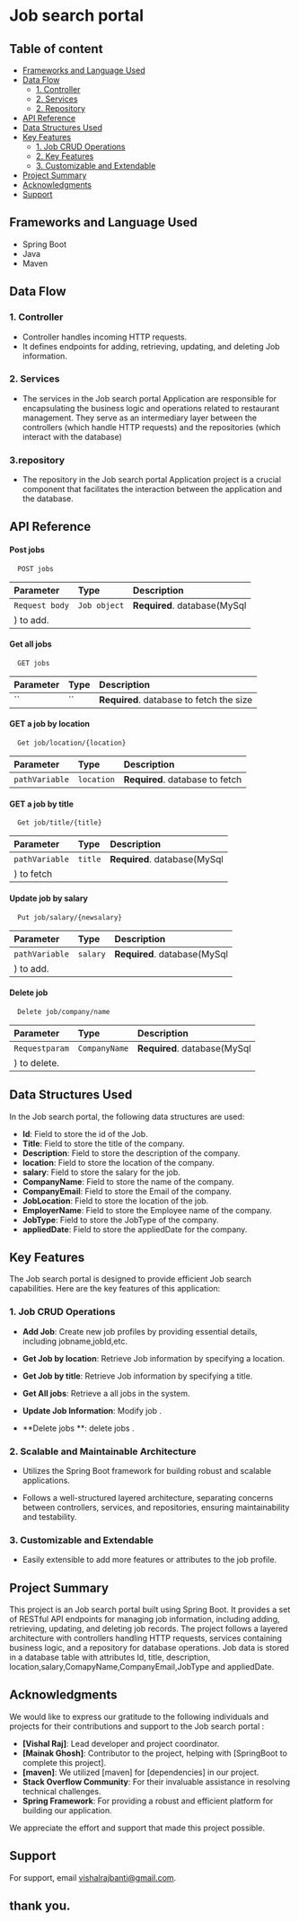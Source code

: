 

# Job search portal 

## Table of content 
   - [Frameworks and Language Used](#frameworks-and-language-used)
- [Data Flow](#data-flow)
  - [1. Controller](#1-controller)
  - [2. Services](#2-Services)
  - [2. Repository](#2-Repository)
- [API Reference](#API-Reference)
- [Data Structures Used ](#Data-Structures-Used)
 - [Key Features](#Key-Features)
   - [1. Job CRUD Operations](#1-Job-CRUD-Operations)
   - [2. Key Features](#2-Key-Features)
   - [3. Customizable and Extendable](#3-Customizable-and-Extendable)
- [Project Summary](#project-summary)
- [Acknowledgments](#Acknowledgments)
- [Support](#Support)



## Frameworks and Language Used
- Spring Boot
- Java
- Maven

## Data Flow

### 1. Controller
- Controller handles incoming HTTP requests.
- It defines endpoints for adding, retrieving, updating, and deleting Job information.


### 2. Services
- The services in the Job search portal Application are responsible for encapsulating the business logic and operations related to restaurant management. They serve as an intermediary layer between the controllers (which handle HTTP requests) and the repositories (which interact with the database)

### 3.repository
- The repository in the Job search portal Application project is a crucial component that facilitates the interaction between the application and the database.

## API Reference

#### Post jobs

```http
  POST jobs
```

| Parameter | Type     | Description                |
| :-------- | :------- | :------------------------- |
|`Request body`  | `Job object` | **Required**. database(MySql
) to add. |

#### Get all jobs

```http
  GET jobs
```

| Parameter | Type     | Description                       |
| :-------- | :------- | :-------------------------------- |
| ``      | `` | **Required**. database to  fetch the size |

#### GET  a job by location
```http
  Get job/location/{location}
```

| Parameter | Type     | Description                       |
| :-------- | :------- | :-------------------------------- |
| `pathVariable`      | `location` | **Required**. database to  fetch |

#### GET  a job by title
```http
  Get job/title/{title}
```

| Parameter | Type     | Description                       |
| :-------- | :------- | :-------------------------------- |
| `pathVariable`      | `title` | **Required**. database(MySql
) to  fetch |

#### Update job by salary 

```http
  Put job/salary/{newsalary}
```

| Parameter | Type     | Description                |
| :-------- | :------- | :------------------------- |
|`pathVariable`  | `salary` | **Required**. database(MySql
) to add. |

#### Delete job

```http
  Delete job/company/name
```

| Parameter | Type     | Description                |
| :-------- | :------- | :------------------------- |
|`Requestparam`  | `CompanyName` | **Required**. database(MySql
) to delete. |


## Data Structures Used

In the Job search portal, the following data structures are used:




- **Id**: Field to store the id of the Job.
- **Title**: Field to store the title of the company.
- **Description**: Field to store the description of the company.
- **location**: Field to store the location of the company.
- **salary**: Field to store the salary for the job.
- **CompanyName**: Field to store the name of the company.
- **CompanyEmail**: Field to store the Email of the company.
- **JobLocation**: Field to store the location of the job.
- **EmployerName**: Field to store the Employee name of the company.
- **JobType**: Field to store the JobType of the company.
- **appliedDate**: Field to store the appliedDate for the company.

## Key Features

The Job search portal is designed to provide efficient Job search  capabilities. Here are the key features of this application:

### 1. Job CRUD Operations

- **Add Job**: Create new job profiles by providing essential details, including  jobname,jobId,etc.

- **Get Job by location**: Retrieve Job information by specifying a location.

- **Get Job by title**: Retrieve Job information by specifying a title.

- **Get All jobs**: Retrieve a  all jobs in the system.

- **Update Job Information**: Modify job .

- **Delete jobs **: delete jobs .

### 2. Scalable and Maintainable Architecture

- Utilizes the Spring Boot framework for building robust and scalable applications.

- Follows a well-structured layered architecture, separating concerns between controllers, services, and repositories, ensuring maintainability and testability.



### 3. Customizable and Extendable

- Easily extensible to add more features or attributes to the job profile.


## Project Summary
This project is an Job search portal built using Spring Boot. It provides a set of RESTful API endpoints for managing job information, including adding, retrieving, updating, and deleting job records. The project follows a layered architecture with controllers handling HTTP requests, services containing business logic, and a repository for database operations. Job data is stored in a database table with attributes Id, title, description, location,salary,ComapyName,CompanyEmail,JobType and appliedDate.




## Acknowledgments

We would like to express our gratitude to the following individuals and projects for their contributions and support to the Job search portal :

- **[Vishal Raj]**: Lead developer and project coordinator.
- **[Mainak Ghosh]**: Contributor to the project, helping with [SpringBoot to complete this project].
- **[maven]**: We utilized [maven] for [dependencies] in our project.
- **Stack Overflow Community**: For their invaluable assistance in resolving technical challenges.
- **Spring Framework**: For providing a robust and efficient platform for building our application.


We appreciate the  effort and support that made this project possible.



## Support

For support, email vishalrajbanti@gmail.com.

## thank you.